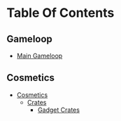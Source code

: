 # Table Of Contents

## Gameloop

* [Main Gameloop](Gameloop/README.md)

## Cosmetics

* [Cosmetics](Cosmetics/README.md)
    * [Crates](Cosmetics/Crates/README.md)
        * [Gadget Crates](Cosmetics/Crates/Gadget%20Crates/GadgetCrate1.md)